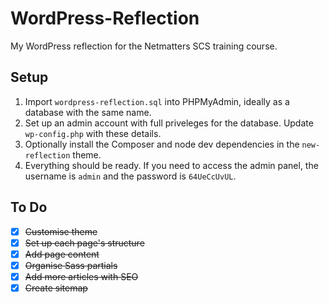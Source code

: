 # WordPress-Reflection
 My WordPress reflection for the Netmatters SCS training course.

## Setup
1. Import `wordpress-reflection.sql` into PHPMyAdmin, ideally as a database with the same name.
2. Set up an admin account with full priveleges for the database. Update `wp-config.php` with these details.
3. Optionally install the Composer and node dev dependencies in the `new-reflection` theme.
4. Everything should be ready. If you need to access the admin panel, the username is `admin` and the password is `64UeCcUvUL`.

## To Do
- [x] ~~Customise theme~~
- [x] ~~Set up each page's structure~~
- [x] ~~Add page content~~
- [x] ~~Organise Sass partials~~
- [x] ~~Add more articles with SEO~~
- [x] ~~Create sitemap~~
